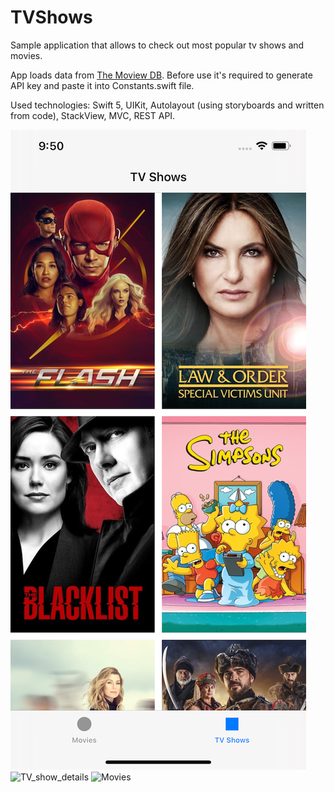 # TVShows

Sample application that allows to check out most popular tv shows and movies.

App loads data from [The Moview DB](https://www.themoviedb.org/). Before use it's required to generate API key and paste it into Constants.swift file.

Used technologies: Swift 5, UIKit, Autolayout (using storyboards and written from code), StackView, MVC, REST API. 

![TV](images/tv.png)
![TV_show_details](images/details.png=250x)
![Movies](images/movies.png=250x)

